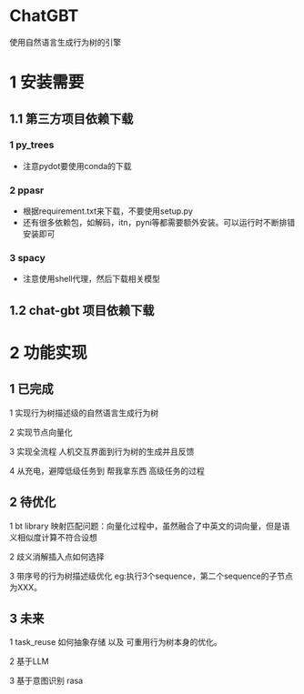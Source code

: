 # ChatGBT
使用自然语言生成行为树的引擎

# 1 安装需要

## 1.1 第三方项目依赖下载
### 1 py_trees 
- 注意pydot要使用conda的下载
### 2 ppasr
- 根据requirement.txt来下载，不要使用setup.py
- 还有很多依赖包，如解码，itn，pyni等都需要额外安装。可以运行时不断排错安装即可
### 3 spacy
- 注意使用shell代理，然后下载相关模型

## 1.2 chat-gbt 项目依赖下载


# 2 功能实现
## 1 已完成
1 实现行为树描述级的自然语言生成行为树

2 实现节点向量化

3 实现全流程 人机交互界面到行为树的生成并且反馈

4 从充电，避障低级任务到 帮我拿东西 高级任务的过程

## 2 待优化
1 bt library 映射匹配问题：向量化过程中，虽然融合了中英文的词向量，但是语义相似度计算不符合设想

2 歧义消解插入点如何选择

3 带序号的行为树描述级优化 eg:执行3个sequence，第二个sequence的子节点为XXX。

## 3 未来
1 task_reuse 如何抽象存储 以及 可重用行为树本身的优化。

2 基于LLM

3 基于意图识别 rasa
